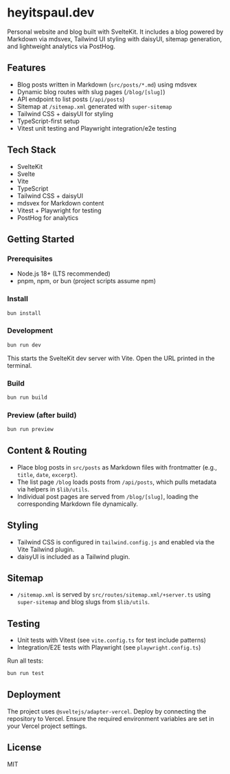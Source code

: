# heyitspaul.dev

Personal website and blog built with SvelteKit. It includes a blog powered by Markdown via mdsvex, Tailwind UI styling with daisyUI, sitemap generation, and lightweight analytics via PostHog.

## Features

- Blog posts written in Markdown (`src/posts/*.md`) using mdsvex
- Dynamic blog routes with slug pages (`/blog/[slug]`)
- API endpoint to list posts (`/api/posts`)
- Sitemap at `/sitemap.xml` generated with `super-sitemap`
- Tailwind CSS + daisyUI for styling
- TypeScript-first setup
- Vitest unit testing and Playwright integration/e2e testing

## Tech Stack

- SvelteKit
- Svelte
- Vite
- TypeScript
- Tailwind CSS + daisyUI
- mdsvex for Markdown content
- Vitest + Playwright for testing
- PostHog for analytics

## Getting Started

### Prerequisites

- Node.js 18+ (LTS recommended)
- pnpm, npm, or bun (project scripts assume npm)

### Install

```bash
bun install
```

### Development

```bash
bun run dev
```

This starts the SvelteKit dev server with Vite. Open the URL printed in the terminal.

### Build

```bash
bun run build
```

### Preview (after build)

```bash
bun run preview
```

## Content & Routing

- Place blog posts in `src/posts` as Markdown files with frontmatter (e.g., `title`, `date`, `excerpt`).
- The list page `/blog` loads posts from `/api/posts`, which pulls metadata via helpers in `$lib/utils`.
- Individual post pages are served from `/blog/[slug]`, loading the corresponding Markdown file dynamically.

## Styling

- Tailwind CSS is configured in `tailwind.config.js` and enabled via the Vite Tailwind plugin.
- daisyUI is included as a Tailwind plugin.

## Sitemap

- `/sitemap.xml` is served by `src/routes/sitemap.xml/+server.ts` using `super-sitemap` and blog slugs from `$lib/utils`.

## Testing

- Unit tests with Vitest (see `vite.config.ts` for test include patterns)
- Integration/E2E tests with Playwright (see `playwright.config.ts`)

Run all tests:

```bash
bun run test
```

## Deployment

The project uses `@sveltejs/adapter-vercel`. Deploy by connecting the repository to Vercel. Ensure the required environment variables are set in your Vercel project settings.

## License

MIT

